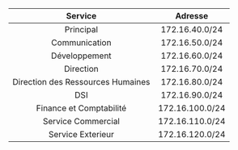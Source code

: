 

|              Service              |     Adresse     |
| :-------------------------------: | :-------------: |
|             Principal             | 172.16.40.0/24  |
|           Communication           | 172.16.50.0/24  |
|           Développement           | 172.16.60.0/24  |
|             Direction             | 172.16.70.0/24  |
| Direction des Ressources Humaines | 172.16.80.0/24  |
|                DSI                | 172.16.90.0/24  |
|      Finance et Comptabilité      | 172.16.100.0/24 |
|        Service Commercial         | 172.16.110.0/24 |
|         Service Exterieur         | 172.16.120.0/24 |


